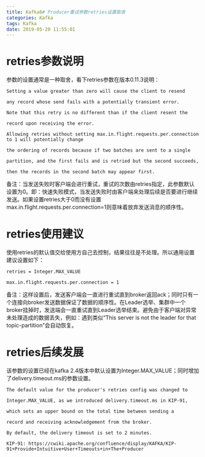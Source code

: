 ```yaml
---
title: Kafka6# Producer重试参数retries设置取舍
categories: Kafka
tags: Kafka
date: 2019-05-20 11:55:01
---
```




# retries参数说明



参数的设置通常是一种取舍，看下retries参数在版本0.11.3说明：

```
Setting a value greater than zero will cause the client to resend

any record whose send fails with a potentially transient error.

Note that this retry is no different than if the client resent the

record upon receiving the error.

Allowing retries without setting max.in.flight.requests.per.connection to 1 will potentially change

the ordering of records because if two batches are sent to a single

partition, and the first fails and is retried but the second succeeds,

then the records in the second batch may appear first.
```



备注：当发送失败时客户端会进行重试，重试的次数由retries指定，此参数默认设置为0。即：快速失败模式，当发送失败时由客户端来处理后续是否要进行继续发送。如果设置retries大于0而没有设置max.in.flight.requests.per.connection=1则意味着放弃发送消息的顺序性。



<!--more-->



# retries使用建议



使用retries的默认值交给使用方自己去控制，结果往往是不处理。所以通用设置建议设置如下：

```
retries = Integer.MAX_VALUE

max.in.flight.requests.per.connection = 1
```



备注：这样设置后，发送客户端会一直进行重试直到broker返回ack；同时只有一个连接向broker发送数据保证了数据的顺序性。在Leader选举、集群中一个broker挂掉时，发送端会一直重试直到Leader选举结束。避免由于客户端对异常未处理造成的数据丢失，例如：遇到类似“This server is not the leader for that topic-partition”会自动恢复。



# retries后续发展



该参数的设置已经在kafka 2.4版本中默认设置为Integer.MAX_VALUE；同时增加了delivery.timeout.ms的参数设置。

```
The default value for the producer's retries config was changed to

Integer.MAX_VALUE, as we introduced delivery.timeout.ms in KIP-91,

which sets an upper bound on the total time between sending a

record and receiving acknowledgement from the broker.

By default, the delivery timeout is set to 2 minutes.

KIP-91: https://cwiki.apache.org/confluence/display/KAFKA/KIP-91+Provide+Intuitive+User+Timeouts+in+The+Producer
```

